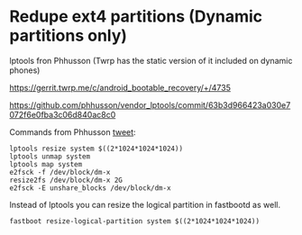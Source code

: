 Redupe ext4 partitions (Dynamic partitions only)
===========

lptools fron Phhusson (Twrp has the static version of it included on dynamic phones)

https://gerrit.twrp.me/c/android_bootable_recovery/+/4735

https://github.com/phhusson/vendor_lptools/commit/63b3d966423a030e7072f6e0fba3c06d840ac8c0

Commands from Phhusson [tweet](https://twitter.com/phhusson/status/1272814791095128064):

```
lptools resize system $((2*1024*1024*1024))
lptools unmap system
lptools map system
e2fsck -f /dev/block/dm-x
resize2fs /dev/block/dm-x 2G
e2fsck -E unshare_blocks /dev/block/dm-x
```

Instead of lptools you can resize the logical partition in fastbootd as well.

```
fastboot resize-logical-partition system $((2*1024*1024*1024))
```
